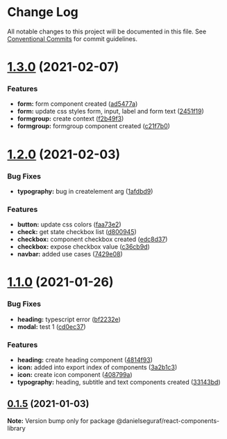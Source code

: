 # Change Log

All notable changes to this project will be documented in this file.
See [Conventional Commits](https://conventionalcommits.org) for commit guidelines.

# [1.3.0](https://github.com/daniseguraf/react-components-library/compare/v1.2.0...v1.3.0) (2021-02-07)


### Features

* **form:** form component created ([ad5477a](https://github.com/daniseguraf/react-components-library/commit/ad5477a5291036e728a2868ba911c4908960c481))
* **form:** update css styles form, input, label and form text ([2451f19](https://github.com/daniseguraf/react-components-library/commit/2451f19e0d43db53ab089d8aa032f8e815fdf5db))
* **formgroup:** create context ([f2b49f3](https://github.com/daniseguraf/react-components-library/commit/f2b49f37635cb56da1c86ae8bd64234328b8dcd1))
* **formgroup:** formgroup component created ([c21f7b0](https://github.com/daniseguraf/react-components-library/commit/c21f7b047555393feda56d056f727d12c4938ecd))





# [1.2.0](https://github.com/daniseguraf/react-components-library/compare/v1.1.0...v1.2.0) (2021-02-03)


### Bug Fixes

* **typography:** bug in createlement arg ([1afdbd9](https://github.com/daniseguraf/react-components-library/commit/1afdbd9bf8251a7b4197ad29c631b7543dc781ca))


### Features

* **button:** update css colors ([faa73e2](https://github.com/daniseguraf/react-components-library/commit/faa73e2ad999e3bdb44075db1310a51d720cc09c))
* **check:** get state checkbox list ([d800945](https://github.com/daniseguraf/react-components-library/commit/d800945d6fbcfcc804cedf500f2219f9b17d8f69))
* **checkbox:** component checkbox created ([edc8d37](https://github.com/daniseguraf/react-components-library/commit/edc8d37b479eed069a2fb98d03c9c3501fdc978b))
* **checkbox:** expose checkbox value ([c36cb9d](https://github.com/daniseguraf/react-components-library/commit/c36cb9dc7add03dbcac13d6d5143df2791278825))
* **navbar:** added use cases ([7429e08](https://github.com/daniseguraf/react-components-library/commit/7429e082ccb9192c9593c6d88cfdae3625a46ef4))





# [1.1.0](https://github.com/daniseguraf/react-components-library/compare/v0.1.5...v1.1.0) (2021-01-26)


### Bug Fixes

* **heading:** typescript error ([bf2232e](https://github.com/daniseguraf/react-components-library/commit/bf2232e69a4eb6d0ed0387bbbf58b4f2f845b262))
* **modal:** test 1 ([cd0ec37](https://github.com/daniseguraf/react-components-library/commit/cd0ec37321ffcab59a0427d3b18cd2c4df04a46d))


### Features

* **heading:** create heading component ([4814f93](https://github.com/daniseguraf/react-components-library/commit/4814f939dd9817ca97cdb70f63aa821f07c5d750))
* **icon:** added into export index of components ([3a2b1c3](https://github.com/daniseguraf/react-components-library/commit/3a2b1c307cbb5ddd3e9d11147d20faa1f274e89e))
* **icon:** create icon component ([408799a](https://github.com/daniseguraf/react-components-library/commit/408799afc657347117a728e5658727f4e7f8856b))
* **typography:** heading, subtitle and text components created ([33143bd](https://github.com/daniseguraf/react-components-library/commit/33143bd5ac34a2dd34c70aa450f996e85e791c2a))





## [0.1.5](https://github.com/daniseguraf/react-components-library/compare/v0.1.4...v0.1.5) (2021-01-03)

**Note:** Version bump only for package @danielseguraf/react-components-library
